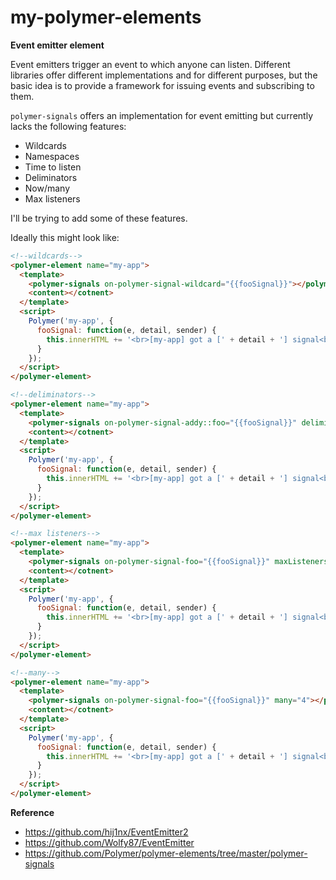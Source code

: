 my-polymer-elements
===================

**Event emitter element**

Event emitters trigger an event to which anyone can listen. Different libraries offer different implementations and for different purposes, but the basic idea is to provide a framework for issuing events and subscribing to them.

`polymer-signals` offers an implementation for event emitting but currently lacks the following features:

* Wildcards
* Namespaces
* Time to listen
* Deliminators
* Now/many
* Max listeners

I'll be trying to add some of these features.

Ideally this might look like:

```html
<!--wildcards-->
<polymer-element name="my-app">
  <template>
    <polymer-signals on-polymer-signal-wildcard="{{fooSignal}}"></polymer-signals>
    <content></cotnent>
  </template>
  <script>
    Polymer('my-app', {
      fooSignal: function(e, detail, sender) {
        this.innerHTML += '<br>[my-app] got a [' + detail + '] signal<br>';
      }
    });
  </script>
</polymer-element>

<!--deliminators-->
<polymer-element name="my-app">
  <template>
    <polymer-signals on-polymer-signal-addy::foo="{{fooSignal}}" deliminator="::"></polymer-signals>
    <content></cotnent>
  </template>
  <script>
    Polymer('my-app', {
      fooSignal: function(e, detail, sender) {
        this.innerHTML += '<br>[my-app] got a [' + detail + '] signal<br>';
      }
    });
  </script>
</polymer-element>

<!--max listeners-->
<polymer-element name="my-app">
  <template>
    <polymer-signals on-polymer-signal-foo="{{fooSignal}}" maxListeners="10"></polymer-signals>
    <content></cotnent>
  </template>
  <script>
    Polymer('my-app', {
      fooSignal: function(e, detail, sender) {
        this.innerHTML += '<br>[my-app] got a [' + detail + '] signal<br>';
      }
    });
  </script>
</polymer-element>

<!--many-->
<polymer-element name="my-app">
  <template>
    <polymer-signals on-polymer-signal-foo="{{fooSignal}}" many="4"></polymer-signals>
    <content></cotnent>
  </template>
  <script>
    Polymer('my-app', {
      fooSignal: function(e, detail, sender) {
        this.innerHTML += '<br>[my-app] got a [' + detail + '] signal<br>';
      }
    });
  </script>
</polymer-element>
```

**Reference**

* https://github.com/hij1nx/EventEmitter2
* https://github.com/Wolfy87/EventEmitter
* https://github.com/Polymer/polymer-elements/tree/master/polymer-signals
